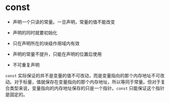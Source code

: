# const

+ 声明一个只读的常量。一旦声明，常量的值不能改变

+ 声明的同时就要初始化

+ 只在声明所在的块级作用域内有效

+ 声明的常量不提升，只能在声明的位置后使用

+ 不可重复声明

`const` 实际保证的并不是变量的值不可改动，而是变量指向的那个内存地址不可改动。对于标量，值就保存在变量指向的那个内存地址，所以等同于常量。但对于复合类型来说，变量指向的内存地址保存的只是一个指针。`const` 只能保证这个指针是固定的。

